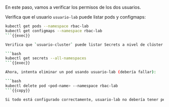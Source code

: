 En este paso, vamos a verificar los permisos de los dos usuarios.

Verifica que el usuario `usuario-lab` puede listar pods y configmaps:

```bash
kubectl get pods --namespace rbac-lab
kubectl get configmaps --namespace rbac-lab
```{{exec}}

Verifica que `usuario-cluster` puede listar Secrets a nivel de clúster:

```bash
kubectl get secrets --all-namespaces
```{{exec}}

Ahora, intenta eliminar un pod usando usuario-lab (debería fallar): 

```bash
kubectl delete pod <pod-name> --namespace rbac-lab
```{{copy}}

Si todo está configurado correctamente, usuario-lab no debería tener permisos de eliminación.